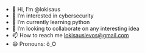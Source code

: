 - 👋 Hi, I’m @lokisaus
- 👀 I’m interested in cybersecurity
- 🌱 I’m currently learning python
- 💞️ I’m looking to collaborate on any interesting idea
- 📫 How to reach me lokisausievos@gmail.com
- 😄 Pronouns: õ_O
